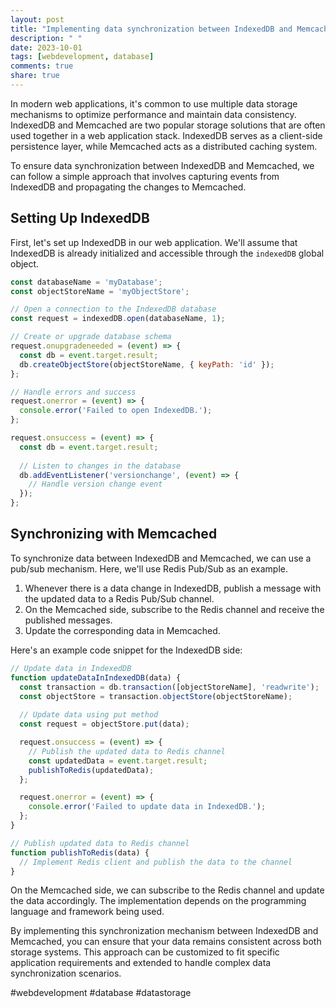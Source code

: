 ```yaml
---
layout: post
title: "Implementing data synchronization between IndexedDB and Memcached"
description: " "
date: 2023-10-01
tags: [webdevelopment, database]
comments: true
share: true
---
```


In modern web applications, it's common to use multiple data storage mechanisms to optimize performance and maintain data consistency. IndexedDB and Memcached are two popular storage solutions that are often used together in a web application stack. IndexedDB serves as a client-side persistence layer, while Memcached acts as a distributed caching system.

To ensure data synchronization between IndexedDB and Memcached, we can follow a simple approach that involves capturing events from IndexedDB and propagating the changes to Memcached.

## Setting Up IndexedDB

First, let's set up IndexedDB in our web application. We'll assume that IndexedDB is already initialized and accessible through the `indexedDB` global object.

```javascript
const databaseName = 'myDatabase';
const objectStoreName = 'myObjectStore';

// Open a connection to the IndexedDB database
const request = indexedDB.open(databaseName, 1);

// Create or upgrade database schema
request.onupgradeneeded = (event) => {
  const db = event.target.result;
  db.createObjectStore(objectStoreName, { keyPath: 'id' });
};

// Handle errors and success
request.onerror = (event) => {
  console.error('Failed to open IndexedDB.');
};

request.onsuccess = (event) => {
  const db = event.target.result;
  
  // Listen to changes in the database
  db.addEventListener('versionchange', (event) => {
    // Handle version change event
  });
};
```

## Synchronizing with Memcached

To synchronize data between IndexedDB and Memcached, we can use a pub/sub mechanism. Here, we'll use Redis Pub/Sub as an example.

1. Whenever there is a data change in IndexedDB, publish a message with the updated data to a Redis Pub/Sub channel.
2. On the Memcached side, subscribe to the Redis channel and receive the published messages.
3. Update the corresponding data in Memcached.

Here's an example code snippet for the IndexedDB side:

```javascript
// Update data in IndexedDB
function updateDataInIndexedDB(data) {
  const transaction = db.transaction([objectStoreName], 'readwrite');
  const objectStore = transaction.objectStore(objectStoreName);
  
  // Update data using put method
  const request = objectStore.put(data);

  request.onsuccess = (event) => {
    // Publish the updated data to Redis channel
    const updatedData = event.target.result;
    publishToRedis(updatedData);
  };

  request.onerror = (event) => {
    console.error('Failed to update data in IndexedDB.');
  };
}

// Publish updated data to Redis channel
function publishToRedis(data) {
  // Implement Redis client and publish the data to the channel
}
```

On the Memcached side, we can subscribe to the Redis channel and update the data accordingly. The implementation depends on the programming language and framework being used.

By implementing this synchronization mechanism between IndexedDB and Memcached, you can ensure that your data remains consistent across both storage systems. This approach can be customized to fit specific application requirements and extended to handle complex data synchronization scenarios.

#webdevelopment #database #datastorage
